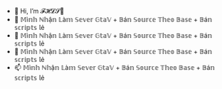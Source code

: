 - 👋 Hi, I’m 𝓕𝓗𝓛𝓢🎀
- 👀 𝕄ì𝕟𝕙 ℕ𝕙ậ𝕟 𝕃à𝕞 𝕊𝕖𝕧𝕖𝕣 𝔾𝕥𝕒𝕍 + 𝔹á𝕟 𝕊𝕠𝕦𝕣𝕔𝕖 𝕋𝕙𝕖𝕠 𝔹𝕒𝕤𝕖 + 𝔹á𝕟 𝕤𝕔𝕣𝕚𝕡𝕥𝕤 𝕝ẻ
- 🌱 𝕄ì𝕟𝕙 ℕ𝕙ậ𝕟 𝕃à𝕞 𝕊𝕖𝕧𝕖𝕣 𝔾𝕥𝕒𝕍 + 𝔹á𝕟 𝕊𝕠𝕦𝕣𝕔𝕖 𝕋𝕙𝕖𝕠 𝔹𝕒𝕤𝕖 + 𝔹á𝕟 𝕤𝕔𝕣𝕚𝕡𝕥𝕤 𝕝ẻ
- 💞️ 𝕄ì𝕟𝕙 ℕ𝕙ậ𝕟 𝕃à𝕞 𝕊𝕖𝕧𝕖𝕣 𝔾𝕥𝕒𝕍 + 𝔹á𝕟 𝕊𝕠𝕦𝕣𝕔𝕖 𝕋𝕙𝕖𝕠 𝔹𝕒𝕤𝕖 + 𝔹á𝕟 𝕤𝕔𝕣𝕚𝕡𝕥𝕤 𝕝ẻ
- 📫 𝕄ì𝕟𝕙 ℕ𝕙ậ𝕟 𝕃à𝕞 𝕊𝕖𝕧𝕖𝕣 𝔾𝕥𝕒𝕍 + 𝔹á𝕟 𝕊𝕠𝕦𝕣𝕔𝕖 𝕋𝕙𝕖𝕠 𝔹𝕒𝕤𝕖 + 𝔹á𝕟 𝕤𝕔𝕣𝕚𝕡𝕥𝕤 𝕝ẻ

<!---
khanh12102006ahaha/khanh12102006ahaha is a ✨ special ✨ repository because its `README.md` (this file) appears on your GitHub profile.
You can click the Preview link to take a look at your changes.
--->
